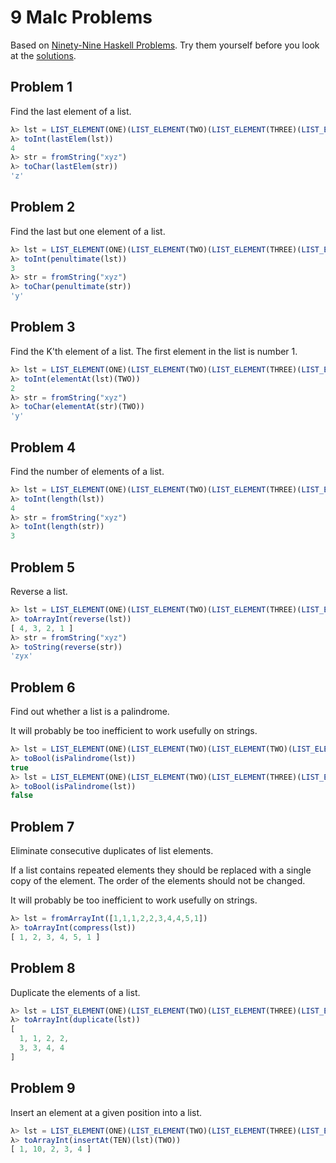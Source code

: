 # 9 Malc Problems

Based on [Ninety-Nine Haskell Problems](https://wiki.haskell.org/H-99:_Ninety-Nine_Haskell_Problems). Try them yourself before you look at the [solutions](https://github.com/sjsyrek/malcjs/blob/master/9-malc-problems.md
).

## Problem 1

Find the last element of a list.

```js
λ> lst = LIST_ELEMENT(ONE)(LIST_ELEMENT(TWO)(LIST_ELEMENT(THREE)(LIST_ELEMENT(FOUR)(EMPTY_LIST))))
λ> toInt(lastElem(lst))
4
λ> str = fromString("xyz")
λ> toChar(lastElem(str))
'z'
```

## Problem 2

Find the last but one element of a list.

```js
λ> lst = LIST_ELEMENT(ONE)(LIST_ELEMENT(TWO)(LIST_ELEMENT(THREE)(LIST_ELEMENT(FOUR)(EMPTY_LIST))))
λ> toInt(penultimate(lst))
3
λ> str = fromString("xyz")
λ> toChar(penultimate(str))
'y'
```

## Problem 3

Find the K'th element of a list. The first element in the list is number 1.

```js
λ> lst = LIST_ELEMENT(ONE)(LIST_ELEMENT(TWO)(LIST_ELEMENT(THREE)(LIST_ELEMENT(FOUR)(EMPTY_LIST))))
λ> toInt(elementAt(lst)(TWO))
2
λ> str = fromString("xyz")
λ> toChar(elementAt(str)(TWO))
'y'
```

## Problem 4

Find the number of elements of a list.

```js
λ> lst = LIST_ELEMENT(ONE)(LIST_ELEMENT(TWO)(LIST_ELEMENT(THREE)(LIST_ELEMENT(FOUR)(EMPTY_LIST))))
λ> toInt(length(lst))
4
λ> str = fromString("xyz")
λ> toInt(length(str))
3
```

## Problem 5

Reverse a list.

```js
λ> lst = LIST_ELEMENT(ONE)(LIST_ELEMENT(TWO)(LIST_ELEMENT(THREE)(LIST_ELEMENT(FOUR)(EMPTY_LIST))))
λ> toArrayInt(reverse(lst))
[ 4, 3, 2, 1 ]
λ> str = fromString("xyz")
λ> toString(reverse(str))
'zyx'
```

## Problem 6

Find out whether a list is a palindrome.

It will probably be too inefficient to work usefully on strings.

```js
λ> lst = LIST_ELEMENT(ONE)(LIST_ELEMENT(TWO)(LIST_ELEMENT(TWO)(LIST_ELEMENT(ONE)(EMPTY_LIST))))
λ> toBool(isPalindrome(lst))
true
λ> lst = LIST_ELEMENT(ONE)(LIST_ELEMENT(TWO)(LIST_ELEMENT(THREE)(LIST_ELEMENT(FOUR)(EMPTY_LIST))))
λ> toBool(isPalindrome(lst))
false
```

## Problem 7

Eliminate consecutive duplicates of list elements.

If a list contains repeated elements they should be replaced with a single copy of the element. The order of the elements should not be changed.

It will probably be too inefficient to work usefully on strings.

```js
λ> lst = fromArrayInt([1,1,1,2,2,3,4,4,5,1])
λ> toArrayInt(compress(lst))
[ 1, 2, 3, 4, 5, 1 ]
```

## Problem 8

Duplicate the elements of a list.

```js
λ> lst = LIST_ELEMENT(ONE)(LIST_ELEMENT(TWO)(LIST_ELEMENT(THREE)(LIST_ELEMENT(FOUR)(EMPTY_LIST))))
λ> toArrayInt(duplicate(lst))
[
  1, 1, 2, 2,
  3, 3, 4, 4
]
```

## Problem 9

Insert an element at a given position into a list.

```js
λ> lst = LIST_ELEMENT(ONE)(LIST_ELEMENT(TWO)(LIST_ELEMENT(THREE)(LIST_ELEMENT(FOUR)(EMPTY_LIST))))
λ> toArrayInt(insertAt(TEN)(lst)(TWO))
[ 1, 10, 2, 3, 4 ]
```
